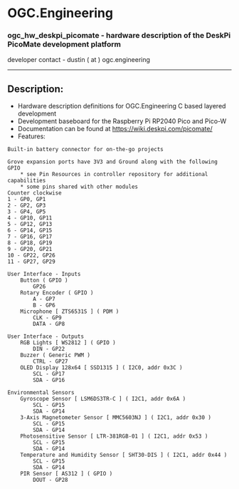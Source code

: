 # OGC.Engineering
### ogc_hw_deskpi_picomate - hardware description of the DeskPi PicoMate development platform
developer contact - dustin ( at ) ogc.engineering

---

## Description:
* Hardware description definitions for OGC.Engineering C based layered development
* Development baseboard for the Raspberry Pi RP2040 Pico and Pico-W 
* Documentation can be found at https://wiki.deskpi.com/picomate/
* Features:
```
Built-in battery connector for on-the-go projects

Grove expansion ports have 3V3 and Ground along with the following GPIO
    * see Pin Resources in controller repository for additional capabilities
    * some pins shared with other modules
Counter clockwise
1 - GP0, GP1
2 - GP2, GP3
3 - GP4, GP5
4 - GP10, GP11
5 - GP12, GP13
6 - GP14, GP15
7 - GP16, GP17
8 - GP18, GP19
9 - GP20, GP21
10 - GP22, GP26
11 - GP27, GP29

User Interface - Inputs
    Button ( GPIO )
        GP26
    Rotary Encoder ( GPIO )
        A - GP7
        B - GP6
    Microphone [ ZTS6531S ] ( PDM )
        CLK - GP9
        DATA - GP8

User Interface - Outputs
    RGB Lights [ WS2812 ] ( GPIO )
        DIN - GP22
    Buzzer ( Generic PWM )
        CTRL - GP27
    OLED Display 128x64 [ SSD1315 ] ( I2C0, addr 0x3C )
        SCL - GP17
        SDA - GP16

Environmental Sensors
    Gyroscope Sensor [ LSM6DS3TR-C ] ( I2C1, addr 0x6A )
        SCL - GP15
        SDA - GP14
    3-Axis Magnetometer Sensor [ MMC5603NJ ] ( I2C1, addr 0x30 )
        SCL - GP15
        SDA - GP14
    Photosensitive Sensor [ LTR-381RGB-01 ] ( I2C1, addr 0x53 )
        SCL - GP15
        SDA - GP14
    Temperature and Humidity Sensor [ SHT30-DIS ] ( I2C1, addr 0x44 )
        SCL - GP15
        SDA - GP14
    PIR Sensor [ AS312 ] ( GPIO )
        DOUT - GP28
```
